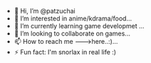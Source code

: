 - 👋 Hi, I’m @patzuchai
- 👀 I’m interested in anime/kdrama/food...
- 🌱 I’m currently learning game developmet ...
- 💞️ I’m looking to collaborate on games...
- 📫 How to reach me --->here..:)...
- ⚡ Fun fact: I'm snorlax in real life :) 

<!---
patzuchai/patzuchai is a ✨ special ✨ repository because its `README.md` (this file) appears on your GitHub profile.
You can click the Preview link to take a look at your changes.
--->
